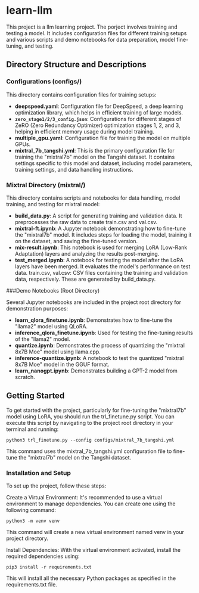 # learn-llm

This project is a llm learning project. The porject involves training and testing a model. It includes configuration files for different training setups and various scripts and demo notebooks for data preparation, model fine-tuning, and testing.

## Directory Structure and Descriptions

### Configurations (configs/)

This directory contains configuration files for training setups:

- **deepspeed.yaml**: Configuration file for DeepSpeed, a deep learning optimization library, which helps in efficient training of large models.
- **`zero_stage1/2/3_config.json`**: Configurations for different stages of ZeRO (Zero Redundancy Optimizer) optimization stages 1, 2, and 3, helping in efficient memory usage during model training.
- **multiple_gpu.yaml**: Configuration file for training the model on multiple GPUs.
- **mixtral_7b_tangshi.yml**: This is the primary configuration file for training the "mixtral7b" model on the Tangshi dataset. It contains settings specific to this model and dataset, including model parameters, training settings, and data handling instructions.

### Mixtral Directory (mixtral/)

This directory contains scripts and notebooks for data handling, model training, and testing for mixtral model:

- **build_data.py**: A script for generating training and validation data. It preprocesses the raw data to create train.csv and val.csv.
- **mixtral-ft.ipynb**: A Jupyter notebook demonstrating how to fine-tune the "mixtral7b" model. It includes steps for loading the model, training it on the dataset, and saving the fine-tuned version.
- **mix-result.ipynb**: This notebook is used for merging LoRA (Low-Rank Adaptation) layers and analyzing the results post-merging.
- **test_merged.ipynb**: A notebook for testing the model after the LoRA layers have been merged. It evaluates the model's performance on test data.
train.csv, val.csv: CSV files containing the training and validation data, respectively. These are generated by build_data.py.

###Demo Notebooks (Root Directory)

Several Jupyter notebooks are included in the project root directory for demonstration purposes:

- **learn_qlora_finetune.ipynb**: Demonstrates how to fine-tune the "llama2" model using QLoRA.
- **inference_qlora_finetune.ipynb**: Used for testing the fine-tuning results of the "llama2" model.
- **quantize.ipynb**: Demonstrates the process of quantizing the "mixtral 8x7B Moe" model using llama.cpp.
- **inference-quantize.ipynb**: A notebook to test the quantized "mixtral 8x7B Moe" model in the GGUF format.
- **learn_nanogpt.ipynb**: Demonstrates building a GPT-2 model from scratch.

## Getting Started

To get started with the project, particularly for fine-tuning the "mixtral7b" model using LoRA, you should run the trl_finetune.py script. You can execute this script by navigating to the project root directory in your terminal and running:

```
python3 trl_finetune.py --config configs/mixtral_7b_tangshi.yml
```

This command uses the mixtral_7b_tangshi.yml configuration file to fine-tune the "mixtral7b" model on the Tangshi dataset.

### Installation and Setup

To set up the project, follow these steps:

Create a Virtual Environment: It's recommended to use a virtual environment to manage dependencies. You can create one using the following command:

```
python3 -m venv venv
```

This command will create a new virtual environment named venv in your project directory.

Install Dependencies: With the virtual environment activated, install the required dependencies using:

```
pip3 install -r requirements.txt
```

This will install all the necessary Python packages as specified in the requirements.txt file.
